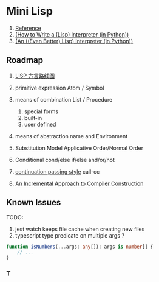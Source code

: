 # Mini Lisp

1. [Reference](https://maryrosecook.com/blog/post/little-lisp-interpreter)
1. [(How to Write a (Lisp) Interpreter (in Python))](http://norvig.com/lispy.html)
1. [(An ((Even Better) Lisp) Interpreter (in Python))](http://norvig.com/lispy2.html)

## Roadmap

1. [LISP 方言路线图](https://www.zhihu.com/question/26760072/answer/35156245)

1. primitive expression Atom / Symbol
1. means of combination List / Procedure
    1. special forms
    1. built-in
    1. user defined
1. means of abstraction name and Environment
1. Substitution Model Applicative Order/Normal Order
1. Conditional cond/else if/else and/or/not
1. [continuation passing style](https://lisperator.net/pltut/cps-evaluator/) call-cc
1. [An Incremental Approach to Compiler Construction](http://scheme2006.cs.uchicago.edu/11-ghuloum.pdf)

## Known Issues

TODO:

1. jest watch keeps file cache when creating new files
1. typescript type predicate on multiple args ?

```ts
function isNumbers(...args: any[]): args is number[] {
    // ...
}
```

### T
